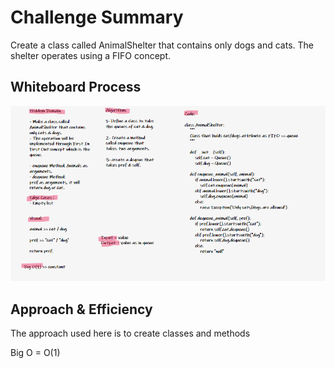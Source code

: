 # Challenge Summary

Create a class called AnimalShelter that contains only dogs and cats.
The shelter operates using a FIFO concept.

## Whiteboard Process

![whiteboard](animal_shelter.PNG)

## Approach & Efficiency

The approach used here is to create classes and methods

Big O = O(1)

